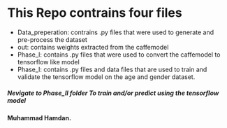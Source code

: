 # This Repo contrains four files
* Data_preperation: contrains .py files that were used to generate and pre-process the dataset
* out: contains weights extracted from the caffemodel
* Phase_I: contains .py files that were used to convert the caffemodel to tensorflow like model
* Phase_I: contains .py files and data files that are used to train and validate the tensorflow model on the age and gender dataset. 

##### Nevigate to Phase_II folder To train and/or predict using the tensorflow model 


#### Muhammad Hamdan.
